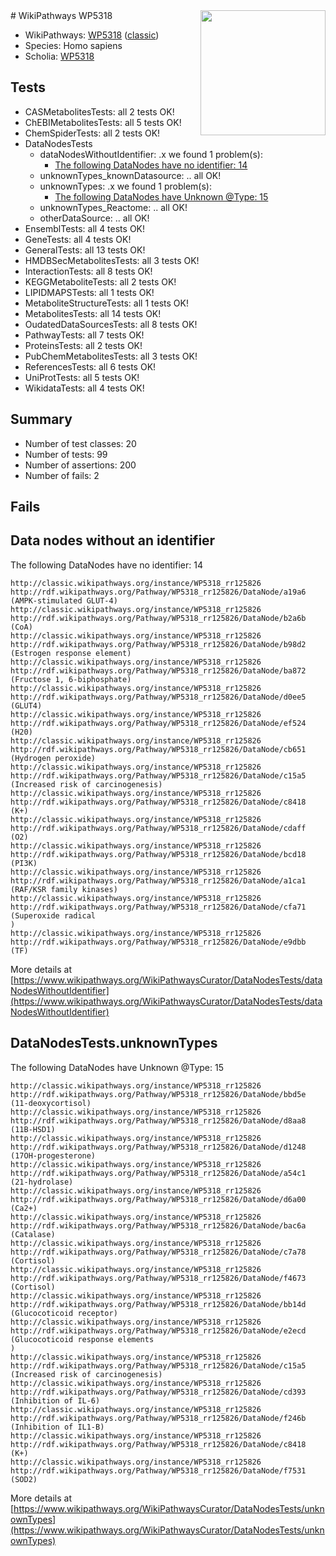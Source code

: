 <img style="float: right; width: 200px" src="https://upload.wikimedia.org/wikipedia/commons/thumb/8/83/Wplogo_with_text_500.png/640px-Wplogo_with_text_500.png" />
# WikiPathways WP5318

* WikiPathways: [WP5318](https://wikipathways.org/pathways/WP5318) ([classic](https://classic.wikipathways.org/instance/WP5318))
* Species: Homo sapiens
* Scholia: [WP5318](https://scholia.toolforge.org/wikipathways/WP5318)
## Tests
* CASMetabolitesTests: all 2 tests OK!
* ChEBIMetabolitesTests: all 5 tests OK!
* ChemSpiderTests: all 2 tests OK!
* DataNodesTests
    * dataNodesWithoutIdentifier: .x we found 1 problem(s):
        * [The following DataNodes have no identifier: 14](#8792c494)
    * unknownTypes_knownDatasource: .. all OK!
    * unknownTypes: .x we found 1 problem(s):
        * [The following DataNodes have Unknown @Type: 15](#ef950836)
    * unknownTypes_Reactome: .. all OK!
    * otherDataSource: .. all OK!
* EnsemblTests: all 4 tests OK!
* GeneTests: all 4 tests OK!
* GeneralTests: all 13 tests OK!
* HMDBSecMetabolitesTests: all 3 tests OK!
* InteractionTests: all 8 tests OK!
* KEGGMetaboliteTests: all 2 tests OK!
* LIPIDMAPSTests: all 1 tests OK!
* MetaboliteStructureTests: all 1 tests OK!
* MetabolitesTests: all 14 tests OK!
* OudatedDataSourcesTests: all 8 tests OK!
* PathwayTests: all 7 tests OK!
* ProteinsTests: all 2 tests OK!
* PubChemMetabolitesTests: all 3 tests OK!
* ReferencesTests: all 6 tests OK!
* UniProtTests: all 5 tests OK!
* WikidataTests: all 4 tests OK!


## Summary

* Number of test classes: 20
* Number of tests: 99
* Number of assertions: 200
* Number of fails: 2

## Fails

<a name="8792c494" />

## Data nodes without an identifier

The following DataNodes have no identifier: 14
```
http://classic.wikipathways.org/instance/WP5318_rr125826 http://rdf.wikipathways.org/Pathway/WP5318_rr125826/DataNode/a19a6 (AMPK-stimulated GLUT-4)
http://classic.wikipathways.org/instance/WP5318_rr125826 http://rdf.wikipathways.org/Pathway/WP5318_rr125826/DataNode/b2a6b (CoA)
http://classic.wikipathways.org/instance/WP5318_rr125826 http://rdf.wikipathways.org/Pathway/WP5318_rr125826/DataNode/b98d2 (Estrogen response element)
http://classic.wikipathways.org/instance/WP5318_rr125826 http://rdf.wikipathways.org/Pathway/WP5318_rr125826/DataNode/ba872 (Fructose 1, 6-biphosphate)
http://classic.wikipathways.org/instance/WP5318_rr125826 http://rdf.wikipathways.org/Pathway/WP5318_rr125826/DataNode/d0ee5 (GLUT4)
http://classic.wikipathways.org/instance/WP5318_rr125826 http://rdf.wikipathways.org/Pathway/WP5318_rr125826/DataNode/ef524 (H20)
http://classic.wikipathways.org/instance/WP5318_rr125826 http://rdf.wikipathways.org/Pathway/WP5318_rr125826/DataNode/cb651 (Hydrogen peroxide)
http://classic.wikipathways.org/instance/WP5318_rr125826 http://rdf.wikipathways.org/Pathway/WP5318_rr125826/DataNode/c15a5 (Increased risk of carcinogenesis)
http://classic.wikipathways.org/instance/WP5318_rr125826 http://rdf.wikipathways.org/Pathway/WP5318_rr125826/DataNode/c8418 (K+)
http://classic.wikipathways.org/instance/WP5318_rr125826 http://rdf.wikipathways.org/Pathway/WP5318_rr125826/DataNode/cdaff (O2)
http://classic.wikipathways.org/instance/WP5318_rr125826 http://rdf.wikipathways.org/Pathway/WP5318_rr125826/DataNode/bcd18 (PI3K)
http://classic.wikipathways.org/instance/WP5318_rr125826 http://rdf.wikipathways.org/Pathway/WP5318_rr125826/DataNode/a1ca1 (RAF/KSR family kinases)
http://classic.wikipathways.org/instance/WP5318_rr125826 http://rdf.wikipathways.org/Pathway/WP5318_rr125826/DataNode/cfa71 (Superoxide radical
)
http://classic.wikipathways.org/instance/WP5318_rr125826 http://rdf.wikipathways.org/Pathway/WP5318_rr125826/DataNode/e9dbb (TF)
```

More details at [https://www.wikipathways.org/WikiPathwaysCurator/DataNodesTests/dataNodesWithoutIdentifier](https://www.wikipathways.org/WikiPathwaysCurator/DataNodesTests/dataNodesWithoutIdentifier)

<a name="ef950836" />

## DataNodesTests.unknownTypes

The following DataNodes have Unknown @Type: 15
```
http://classic.wikipathways.org/instance/WP5318_rr125826 http://rdf.wikipathways.org/Pathway/WP5318_rr125826/DataNode/bbd5e (11-deoxycortisol)
http://classic.wikipathways.org/instance/WP5318_rr125826 http://rdf.wikipathways.org/Pathway/WP5318_rr125826/DataNode/d8aa8 (11B-HSD1)
http://classic.wikipathways.org/instance/WP5318_rr125826 http://rdf.wikipathways.org/Pathway/WP5318_rr125826/DataNode/d1248 (17OH-progesterone)
http://classic.wikipathways.org/instance/WP5318_rr125826 http://rdf.wikipathways.org/Pathway/WP5318_rr125826/DataNode/a54c1 (21-hydrolase)
http://classic.wikipathways.org/instance/WP5318_rr125826 http://rdf.wikipathways.org/Pathway/WP5318_rr125826/DataNode/d6a00 (Ca2+)
http://classic.wikipathways.org/instance/WP5318_rr125826 http://rdf.wikipathways.org/Pathway/WP5318_rr125826/DataNode/bac6a (Catalase)
http://classic.wikipathways.org/instance/WP5318_rr125826 http://rdf.wikipathways.org/Pathway/WP5318_rr125826/DataNode/c7a78 (Cortisol)
http://classic.wikipathways.org/instance/WP5318_rr125826 http://rdf.wikipathways.org/Pathway/WP5318_rr125826/DataNode/f4673 (Cortisol)
http://classic.wikipathways.org/instance/WP5318_rr125826 http://rdf.wikipathways.org/Pathway/WP5318_rr125826/DataNode/bb14d (Glucocoticoid receptor)
http://classic.wikipathways.org/instance/WP5318_rr125826 http://rdf.wikipathways.org/Pathway/WP5318_rr125826/DataNode/e2ecd (Glucocoticoid response elements
)
http://classic.wikipathways.org/instance/WP5318_rr125826 http://rdf.wikipathways.org/Pathway/WP5318_rr125826/DataNode/c15a5 (Increased risk of carcinogenesis)
http://classic.wikipathways.org/instance/WP5318_rr125826 http://rdf.wikipathways.org/Pathway/WP5318_rr125826/DataNode/cd393 (Inhibition of IL-6)
http://classic.wikipathways.org/instance/WP5318_rr125826 http://rdf.wikipathways.org/Pathway/WP5318_rr125826/DataNode/f246b (Inhibition of IL1-B)
http://classic.wikipathways.org/instance/WP5318_rr125826 http://rdf.wikipathways.org/Pathway/WP5318_rr125826/DataNode/c8418 (K+)
http://classic.wikipathways.org/instance/WP5318_rr125826 http://rdf.wikipathways.org/Pathway/WP5318_rr125826/DataNode/f7531 (SOD2)
```

More details at [https://www.wikipathways.org/WikiPathwaysCurator/DataNodesTests/unknownTypes](https://www.wikipathways.org/WikiPathwaysCurator/DataNodesTests/unknownTypes)

